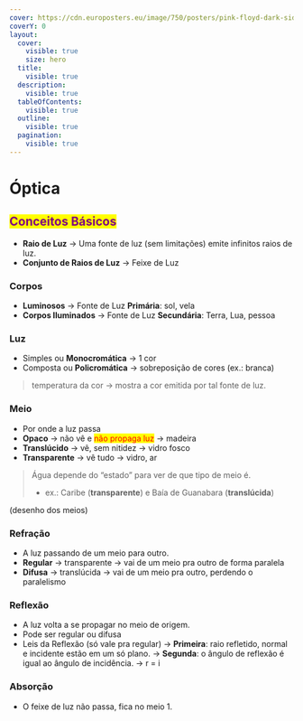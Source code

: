 ```yaml
---
cover: https://cdn.europosters.eu/image/750/posters/pink-floyd-dark-side-i30715.jpg
coverY: 0
layout:
  cover:
    visible: true
    size: hero
  title:
    visible: true
  description:
    visible: true
  tableOfContents:
    visible: true
  outline:
    visible: true
  pagination:
    visible: true
---
```


# Óptica

## <mark style="color:purple;">Conceitos Básicos</mark>

* **Raio de Luz** → Uma fonte de luz (sem limitações) emite infinitos raios de luz.
* **Conjunto de Raios de Luz** -> Feixe de Luz

### Corpos

* **Luminosos** → Fonte de Luz **Primária**: sol, vela
* **Corpos Iluminados** → Fonte de Luz **Secundária**: Terra, Lua, pessoa

### Luz

* Simples ou **Monocromática** → 1 cor
* Composta ou **Policromática** → sobreposição de cores (ex.: branca)

> temperatura da cor → mostra a cor emitida por tal fonte de luz.

### Meio

* Por onde a luz passa
* **Opaco** → não vê e <mark style="color:red;">não propaga luz</mark> → madeira
* **Translúcido** → vê, sem nitidez → vidro fosco
* **Transparente** → vê tudo → vidro, ar

> Água depende do “estado” para ver de que tipo de meio é.
>
> * ex.: Caribe (**transparente**) e Baía de Guanabara (**translúcida**)

(desenho dos meios)

### Refração

* A luz passando de um meio para outro.
* **Regular** → transparente → vai de um meio pra outro de forma paralela
* **Difusa** → translúcida → vai de um meio pra outro, perdendo o paralelismo

### Reflexão

* A luz volta a se propagar no meio de origem.
* Pode ser regular ou difusa
* Leis da Reflexão (só vale pra regular) → **Primeira**: raio refletido, normal e incidente estão em um só plano. → **Segunda**: o ângulo de reflexão é igual ao ângulo de incidência. → r = i

### Absorção

* O feixe de luz não passa, fica no meio 1.
